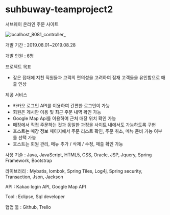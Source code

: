 # suhbuway-teamproject2
서브웨이 온라인 주문 사이트

![localhost_8081_controller_](https://user-images.githubusercontent.com/52490515/126143382-cb433d1c-8769-4724-9f17-8299c58f24df.png)

개발 기간 : 2019.08.01~2019.08.28

개발 인원 : 6명

프로젝트 목표
- 잦은 접대에 지친 직원들과 고객의 편의성을 고려하여 잠재 고객들을 유인함으로 매출 인상

제공 서비스
- 카카오 로그인 API를 이용하여 간편한 로그인이 가능
- 회원은 게시판 이용 및 최근 주문 내역 확인 가능
- Google Map Api를 이용하여 근처 매장 위치 확인 가능
- 매장에서 직접 주문하는 것과 동일한 과정을 사이트 내에서도 가능하도록 구현
- 호스트는 매장 정보 페이지에서 주문 리스트 확인, 주문 취소, 메뉴 준비 가능 여부를 선택 가능
- 호스트는 회원 관리, 메뉴 추가 / 삭제 / 수정, 매출 확인 가능 

사용 기술 : Java, JavaScript, HTML5, CSS, Oracle, JSP, Jquery, Spring Framework, Bootstrap

라이브러리 : Mybatis, lombok, Spring Tiles, Log4j, Spring security, Transaction, Json, Jackson

API : Kakao login API, Google Map API

Tool : Eclipse, Sql developer

협업 툴 : Github, Trello

